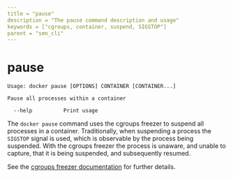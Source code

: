 ```yaml
---
title = "pause"
description = "The pause command description and usage"
keywords = ["cgroups, container, suspend, SIGSTOP"]
parent = "smn_cli"
---
```


# pause

    Usage: docker pause [OPTIONS] CONTAINER [CONTAINER...]

    Pause all processes within a container

      --help          Print usage

The `docker pause` command uses the cgroups freezer to suspend all processes in
a container. Traditionally, when suspending a process the `SIGSTOP` signal is
used, which is observable by the process being suspended. With the cgroups freezer
the process is unaware, and unable to capture, that it is being suspended,
and subsequently resumed.

See the
[cgroups freezer documentation](https://www.kernel.org/doc/Documentation/cgroups/freezer-subsystem.txt)
for further details.

